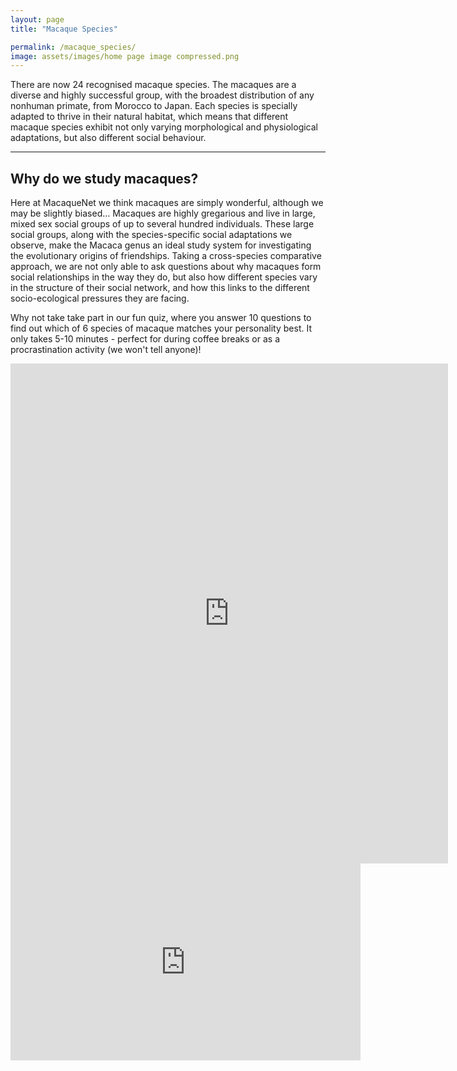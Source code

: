 ```yaml
---
layout: page
title: "Macaque Species"

permalink: /macaque_species/
image: assets/images/home page image compressed.png
---
```


There are now 24 recognised macaque species. The macaques are a diverse and highly successful group, with the broadest distribution of any nonhuman primate, from Morocco to Japan. Each species is specially adapted to thrive in their natural habitat, which means that different macaque species exhibit not only varying morphological and physiological adaptations, but also different social behaviour.

***

## Why do we study macaques?

Here at MacaqueNet we think macaques are simply wonderful, although we may be slightly biased… Macaques are highly gregarious and live in large, mixed sex social groups of up to several hundred individuals. These large social groups, along with the species-specific social adaptations we observe, make the Macaca genus an ideal study system for investigating the evolutionary origins of friendships. Taking a cross-species comparative approach, we are not only able to ask questions about why macaques form social relationships in the way they do, but also how different species vary in the structure of their social network, and how this links to the different socio-ecological pressures they are facing.

Why not take take part in our fun quiz, where you answer 10 questions to find out which of 6 species of macaque matches your personality best. It only takes 5-10 minutes - perfect for during coffee breaks or as a procrastination activity (we won't tell anyone)!

<iframe name="opinionstage-widget" src="https://www.opinionstage.com/api/v1/widgets/916332/iframe?em=1" data-opinionstage-iframe="d7f66ecf-5589-471c-bf90-9a6bff64304b" width="700px" height="800" scrolling="auto" style="border: none;" frameBorder="0" allow="fullscreen" webkitallowfullscreen="true" mozallowfullscreen="true" rereferrerpolicy="no-referrer-when-downgrade"></iframe>

<iframe width="560" height="315" src="https://www.youtube.com/embed/wZ4cadzCZUI" title="YouTube video player" frameborder="0" allow="accelerometer; autoplay; clipboard-write; encrypted-media; gyroscope; picture-in-picture" allowfullscreen></iframe>

